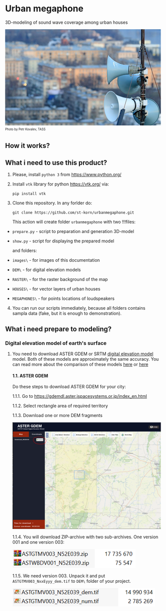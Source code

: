 # Urban megaphone
3D-modeling of sound wave coverage among urban houses

![Loudspeakers of a city warning system on the roof of a house](https://github.com/st-korn/urbanmegaphone/blob/main/images/photo.jpg?raw=true)\
<sub><sup>Photo by Petr Kovalev, TASS</sup></sub>

## How it works?


## What i need to use this product?

1. Please, install `python 3` from https://www.python.org/

2. Install `vtk` library for python https://vtk.org/ via:
    ```
    pip install vtk
    ```

3. Clone this repository. In any forlder do:
    ```
    git clone https://github.com/st-korn/urbanmegaphone.git
    ```

    This action will create folder `urbanmegaphone` with two !!!files:
- `prepare.py` - script to preparation and generation 3D-model
- `show.py` - script for displaying the prepared model

    and folders:
- `images\` - for images of this documentation
- `DEM\` - for digital elevation models
- `RASTER\` - for the raster background of the map
- `HOUSES\` - for vector layers of urban houses
- `MEGAPHONES\` - for points locations of loudspeakers

4. You can run our scripts immediately, because all folders contains sampla data (fake, but it is enough to demonstration).



## What i need prepare to modeling?

### Digital elevation model of earth's surface

1. You need to download ASTER GDEM or SRTM [digital elevation model](https://en.wikipedia.org/wiki/Digital_elevation_model) model. Both of these models are approximately the same accuracy. You can read more about the comparison of these models [here](https://visioterra.fr/telechargement/A003_VISIOTERRA_COMMUNICATION/HYP-082-VtWeb_SRTM_ASTER-GDEM_local_statistics_comparison.pdf) or [here](https://www.e3s-conferences.org/articles/e3sconf/pdf/2020/66/e3sconf_icgec2020_01027.pdf)

    #### 1.1. ASTER GDEM

    Do these steps to download ASTER GDEM for your city:

    1.1.1. Go to https://gdemdl.aster.jspacesystems.or.jp/index_en.html

    1.1.2. Select rectangle area of required territory

    1.1.3. Download one or more DEM fragments
    
    ![ASTER GDEM download](https://github.com/st-korn/urbanmegaphone/blob/main/images/astergdem-download.png?raw=true)

    1.1.4. You will download ZIP-archive with two sub-archives. One version 001 and one version 003:

    ![ASTER GDEM archive](https://github.com/st-korn/urbanmegaphone/blob/main/images/astergdem-archive.png?raw=true)

    1.1.5. We need version 003. Unpack it and put `ASTGTMV003_NxxEyyy_dem.tif` to `DEM\` folder of your project.
    
    ![ASTER GDEM v003](https://github.com/st-korn/urbanmegaphone/blob/main/images/astergdem-v003.png?raw=true)
